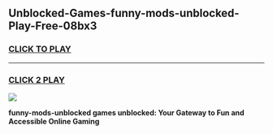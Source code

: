 
## Unblocked-Games-funny-mods-unblocked-Play-Free-08bx3
<h3>
<a href="https://premium76.site?title=funny-mods-unblocked&ref=23A">CLICK TO PLAY</a></h3>
<hr>

<h3>
<a href="https://premium76.site?title=funny-mods-unblocked&ref=23A">CLICK 2 PLAY</a>
  
</h3>

<a href="https://premium76.site?title=funny-mods-unblocked&ref=23A"><img src="https://clearcache.store/games.png"></a>


**funny-mods-unblocked games unblocked: Your Gateway to Fun and Accessible Online Gaming**
